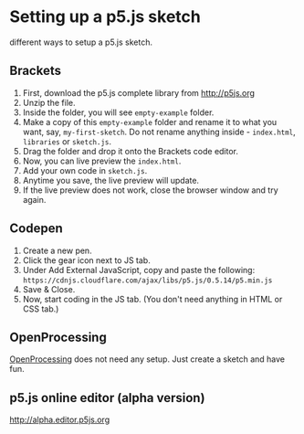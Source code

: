
# Setting up a p5.js sketch
different ways to setup a p5.js sketch.

## Brackets
1. First, download the p5.js complete library from http://p5js.org
1. Unzip the file.
1. Inside the folder, you will see `empty-example` folder.
1. Make a copy of this `empty-example` folder and rename it to what you want, say, `my-first-sketch`. Do not rename anything inside - `index.html`, `libraries` or `sketch.js`.
1. Drag the folder and drop it onto the Brackets code editor.
1. Now, you can live preview the `index.html`.
1. Add your own code in `sketch.js`.
1. Anytime you save, the live preview will update.
1. If the live preview does not work, close the browser window and try again.

## Codepen
1. Create a new pen.
1. Click the gear icon next to JS tab.
1. Under Add External JavaScript, copy and paste the following:
  `https://cdnjs.cloudflare.com/ajax/libs/p5.js/0.5.14/p5.min.js`
1. Save & Close.
1. Now, start coding in the JS tab. (You don't need anything in HTML or CSS tab.)

## OpenProcessing
[OpenProcessing](https://www.openprocessing.org) does not need any setup. Just create a sketch and have fun.

## p5.js online editor (alpha version)
http://alpha.editor.p5js.org




